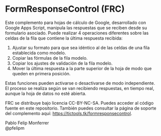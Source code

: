 # FormResponseControl (FRC)

Este complemento para hojas de cálculo de Google, desarrollado con Google Apps Script, manipula las respuestas que se reciben desde su formulario asociado. Puede realizar 4 operaciones diferentes sobre las celdas de la fila que contiene la última respuesta recibida:
<ol>
<li>Ajustar su formato para que sea idéntico al de las celdas de una fila establecida como modelo.
<li>Copiar las fórmulas de la fila modelo.
<li>Copiar los ajustes de validación de la fila modelo.
<li>Mover la última respuesta a la parte superior de la hoja de modo que queden en primera posición.
</ol>
Estas funciones pueden activarse o desactivarse de modo independiente. El proceso se realiza según se van recibiendo respuestas, en tiempo real, aunque la hoja de datos no esté abierta.

FRC se distribuye bajo licencia CC-BY-NC-SA. Puedes acceder al código fuente en este repositorio. También puedes consultar la página de soporte del complemento aquí: https://tictools.tk/formresponsecontrol.

Pablo Felip Monferrer<BR>
@pfelipm
